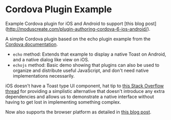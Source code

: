 # Cordova Plugin Example

Example Cordova plugin for iOS and Android to support [this blog post] (http://moduscreate.com/plugin-authoring-cordova-6-ios-android/).

A simple Cordova plugin based on the echo plugin example from the [Cordova documentation](https://cordova.apache.org/docs/en/latest/guide/hybrid/plugins/index.html).

* `echo` method: Extends that example to display a native Toast on Android, and a native dialog like view on iOS.
* `echojs` method: Basic demo showing that plugins can also be used to organize and distribute useful JavaScript, and don't need native implementations necessarily.

iOS doesn't have a Toast type UI component, hat tip to [this Stack Overflow thread](http://stackoverflow.com/questions/18680891/displaying-a-message-in-ios-which-has-the-same-functionality-as-toast-in-android) for providing a simplistic alternative that doesn't introduce any extra dependencies and allows us to demonstrate a native interface without having to get lost in implementing something complex.

Now also supports the browser platform as detailed in [this blog post](http://moduscreate.com/supporting-the-browser-platform-in-a-cordova-plugin/).

